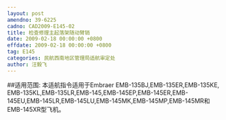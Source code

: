 ```yaml
---
layout: post
amendno: 39-6225
cadno: CAD2009-E145-02
title: 检查修理主起落架随动臂销
date: 2009-02-18 00:00:00 +0800
effdate: 2009-02-18 00:00:00 +0800
tag: E145
categories: 民航西南地区管理局适航审定处
author: 汪毅飞
---
```


##适用范围:
本适航指令适用于Embraer EMB-135BJ,EMB-135ER,EMB-135KE, EMB-135KL,EMB-135LR,EMB-145,EMB-145EP,EMB-145ER,EMB-145EU,EMB-145LR,EMB-145LU,EMB-145MK,EMB-145MP,EMB-145MR和EMB-145XR型飞机。


